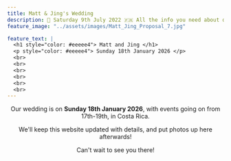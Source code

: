 ```yaml
---
title: Matt & Jing's Wedding 
description: 💍 Saturday 9th July 2022 🇫🇷 All the info you need about our wedding location and venue, as well as travel & accommodation options. We'll post photos up here after too!
feature_image: "../assets/images/Matt_Jing_Proposal_7.jpg"

feature_text: |
  <h1 style="color: #eeeee4"> Matt and Jing </h1>
  <p style="color: #eeeee4"> Sunday 18th January 2026 </p>
  <br>
  <br>
  <br>
  <br>
  <br>
  <br>
---
```


<p style='text-align: center'>
Our wedding is on <b>Sunday 18th January 2026</b>, with events going on from 17th-19th, in Costa Rica.
</p>

<p style='text-align: center'>
We'll keep this website updated with details, and put photos up here afterwards!
</p>

<p style='text-align: center'>
Can't wait to see you there!
</p>
